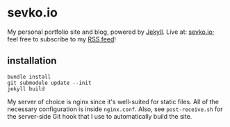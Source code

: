 # sevko.io

My personal portfolio site and blog, powered by [Jekyll](http://jekyllrb.com/). Live at: [sevko.io](http://sevko.io/);
feel free to subscribe to my [RSS feed](http://sevko.io/articles/feed.xml)!

## installation

```
bundle install
git submodule update --init
jekyll build
```

My server of choice is nginx since it's well-suited for static files. All of the necessary configuration is inside
`nginx.conf`. Also, see `post-receive.sh` for the server-side Git hook that I use to automatically build the site.
